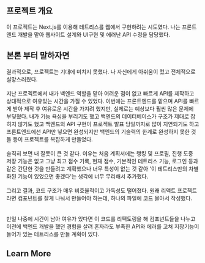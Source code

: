 ## 프로젝트 개요

이 프로젝트는 Next.js를 이용해 테트리스를 웹에서 구현하려는 시도였다. 나는 프론트엔드 개발을 맡아 웹사이트 설계와 UI구현 및 에러난 API 수정을 담당했다.  

## 본론 부터 말하자면

결과적으로, 프로젝트는 기대에 미치지 못했다. 나 자신에게 아쉬움이 컸고 전체적으로 실망스러웠다. <br> <br>
지난 프로젝트에서 내가 백엔드 역할을 맡아 어려운 점이 없고 빠르게 API를 제작하고 상대적으로 여유있는 시간을 가질 수 있었다. 이번에는 프론트엔드를 맡으며 API를 빠르게 받아 제작 후 여유로운 시간을 가지려 했지만, 실제로는 예상보다 훨씬 많은 문제에 부딪혔다. 내가 기능 욕심을 부리기도 했고 백엔드의 데이터베이스가 구조가 제대로 잡히지 않기도 했고 백엔드의 API 구현이 프로젝트 발표 당일까지로 많이 지연되기도 하고 프론트엔드에선 API만 넣으면 완성되지만 백엔드의 기술력의 한계로 완성하지 못한 것들 등이 프로젝트를 복잡하게 만들었다. <br> <br> 
솔직히 보면 내 잘못이 큰 것 같다. 이유는 처음 계획서에는 랭킹 및 프로필, 진행 도중 저장 기능은 없고 그냥 최고 점수 기록, 현재 점수, 기본적인 테트리스 기능, 로그인 등과 같은 간단한 것을 만들려고 계획했으나 너무 특성이 없는 것 같아 '이 테트리스만의 차별화된 기능이 있었으면 좋겠다'는 생각에 너무 무리해서 추가했다. <br><br>
그리고 결과, 코드 구조가 매우 비효율적이고 가독성도 떨어졌다. 원래 리액트 프로젝트라면 컴포넌트를 잘게 나눠서 만들어야 하는데, 하나의 파일에 코드 몰아서 작성했다.  
<br><br>만일 나중에 시간이 남아 여유가 있다면 이 코드를 리팩토링을 해 컴포넌트들을 나누고 이전에 백엔드 개발을 했던 경험을 살려 혼자라도 부족한 API와 에러를 고쳐 저장기능이 들어가 있는 테트리스를 만들 계획이 있다. 



## Learn More

